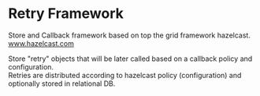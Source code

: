 Retry Framework
===============

Store and Callback framework based on top the grid framework hazelcast.
www.hazelcast.com

Store "retry" objects that will be later called based on a callback policy and configuration.  
Retries are distributed according to hazelcast policy (configuration) and optionally stored in relational DB.



